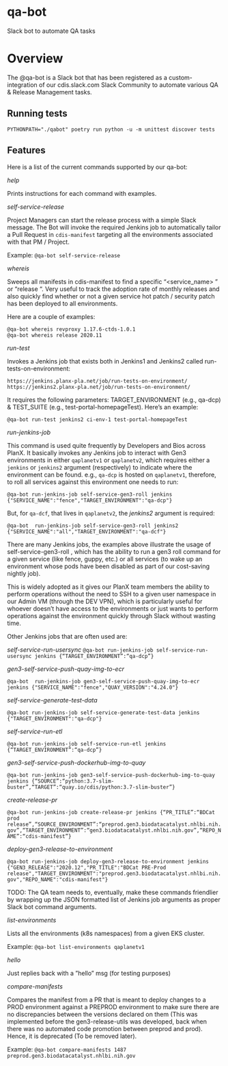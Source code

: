 # qa-bot

Slack bot to automate QA tasks

# Overview
The @qa-bot is a Slack bot that has been registered as a custom-integration of our cdis.slack.com Slack Community to automate various QA & Release Management tasks.

## Running tests

`PYTHONPATH="./qabot" poetry run python -u -m unittest discover tests`

## Features

Here is a list of the current commands supported by our qa-bot:

*help*

Prints instructions for each command with examples.

*self-service-release*

Project Managers can start the release process with a simple Slack message. The Bot will invoke the required Jenkins job to automatically tailor a Pull Request in `cdis-manifest` targeting all the environments associated with that PM / Project.

Example: `@qa-bot self-service-release`

*whereis*

Sweeps all manifests in cdis-manifest to find a specific “<service_name> <version>” or “release <version>“. Very useful to track the adoption rate of monthly releases and also quickly find whether or not a given service hot patch / security patch has been deployed to all environments.

Here are a couple of examples:

```
@qa-bot whereis revproxy 1.17.6-ctds-1.0.1
@qa-bot whereis release 2020.11
```

*run-test*

Invokes a Jenkins job that exists both in Jenkins1 and Jenkins2 called run-tests-on-environment: 
```
https://jenkins.planx-pla.net/job/run-tests-on-environment/
https://jenkins2.planx-pla.net/job/run-tests-on-environment/
```

It requires the following parameters: TARGET_ENVIRONMENT (e.g., qa-dcp) & TEST_SUITE (e.g., test-portal-homepageTest). Here’s an example:

`@qa-bot run-test jenkins2 ci-env-1 test-portal-homepageTest`

*run-jenkins-job*

This command is used quite frequently by Developers and Bios across PlanX. It basically invokes any Jenkins job to interact with Gen3 environments in either `qaplanetv1` or `qaplanetv2`, which requires either a `jenkins` or `jenkins2` argument (respectively) to indicate where the environment can be found. e.g., `qa-dcp` is hosted on `qaplanetv1`, therefore, to roll all services against this environment one needs to run:

`@qa-bot run-jenkins-job self-service-gen3-roll jenkins {"SERVICE_NAME":"fence","TARGET_ENVIRONMENT":"qa-dcp"}`

But, for `qa-dcf`, that lives in `qaplanetv2`, the _jenkins2_ argument is required:

`@qa-bot  run-jenkins-job self-service-gen3-roll jenkins2 {"SERVICE_NAME":"all","TARGET_ENVIRONMENT":"qa-dcf"}`

There are many Jenkins jobs, the examples above illustrate the usage of self-service-gen3-roll , which has the ability to run a gen3 roll command for a given service (like fence, guppy, etc.) or all services (to wake up an environment whose pods have been disabled as part of our cost-saving nightly job).

This is widely adopted as it gives our PlanX team members the ability to perform operations without the need to SSH to a given user namespace in our Admin VM (through the DEV VPN), which is particularly useful for whoever doesn’t have access to the environments or just wants to perform operations against the environment quickly through Slack without wasting time.

Other Jenkins jobs that are often used are:

*self-service-run-usersync*
`@qa-bot run-jenkins-job self-service-run-usersync jenkins {“TARGET_ENVIRONMENT”:“qa-dcp”}`

*gen3-self-service-push-quay-img-to-ecr*

`@qa-bot  run-jenkins-job gen3-self-service-push-quay-img-to-ecr jenkins {"SERVICE_NAME":"fence","QUAY_VERSION":"4.24.0"}`

*self-service-generate-test-data*

`@qa-bot run-jenkins-job self-service-generate-test-data jenkins {"TARGET_ENVIRONMENT":"qa-dcp"}`

*self-service-run-etl*

`@qa-bot run-jenkins-job self-service-run-etl jenkins {“TARGET_ENVIRONMENT”:“qa-dcp”}`

*gen3-self-service-push-dockerhub-img-to-quay*

`@qa-bot run-jenkins-job gen3-self-service-push-dockerhub-img-to-quay jenkins {“SOURCE”:“python:3.7-slim-buster”,“TARGET”:“quay.io/cdis/python:3.7-slim-buster”}`

*create-release-pr*

`@qa-bot run-jenkins-job create-release-pr jenkins {“PR_TITLE”:“BDCat prod release”,“SOURCE_ENVIRONMENT”:“preprod.gen3.biodatacatalyst.nhlbi.nih.gov”,“TARGET_ENVIRONMENT”:“gen3.biodatacatalyst.nhlbi.nih.gov”,“REPO_NAME”:“cdis-manifest”}`

*deploy-gen3-release-to-environment*

`@qa-bot run-jenkins-job deploy-gen3-release-to-environment jenkins {"GEN3_RELEASE":"2020.12","PR_TITLE":"BDCat PRE-Prod release","TARGET_ENVIRONMENT":"preprod.gen3.biodatacatalyst.nhlbi.nih.gov","REPO_NAME":"cdis-manifest"}`

TODO: The QA team needs to, eventually, make these commands friendlier by wrapping up the JSON formatted list of Jenkins job arguments as proper Slack bot command arguments.

*list-environments*

Lists all the environments (k8s namespaces) from a given EKS cluster.

Example: `@qa-bot list-environments qaplanetv1`

*hello*

Just replies back with a ”hello” msg (for testing purposes)

*compare-manifests*

Compares the manifest from a PR that is meant to deploy changes to a PROD environment against a PREPROD environment to make sure there are no discrepancies between the versions declared on them (This was implemented before the gen3-release-utils was developed, back when there was no automated code promotion between preprod and prod). Hence, it is deprecated (To be removed later).

Example: `@qa-bot compare-manifests 1487 preprod.gen3.biodatacatalyst.nhlbi.nih.gov`
